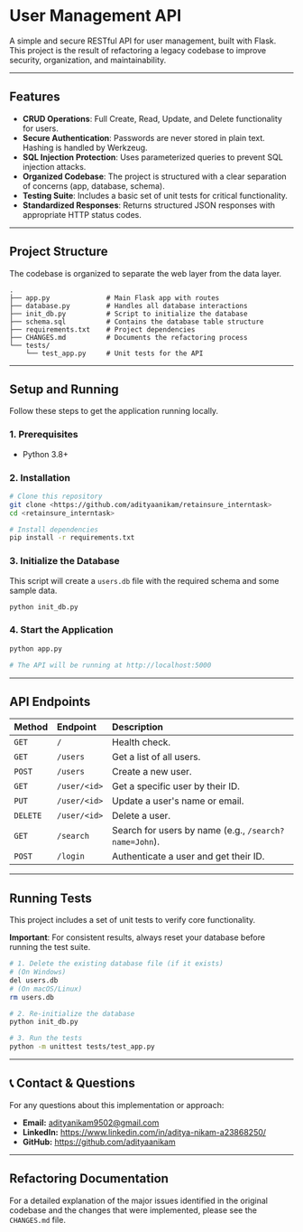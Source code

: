 # User Management API

A simple and secure RESTful API for user management, built with Flask. This project is the result of refactoring a legacy codebase to improve security, organization, and maintainability.

---

## Features

* **CRUD Operations**: Full Create, Read, Update, and Delete functionality for users.
* **Secure Authentication**: Passwords are never stored in plain text. Hashing is handled by Werkzeug.
* **SQL Injection Protection**: Uses parameterized queries to prevent SQL injection attacks.
* **Organized Codebase**: The project is structured with a clear separation of concerns (app, database, schema).
* **Testing Suite**: Includes a basic set of unit tests for critical functionality.
* **Standardized Responses**: Returns structured JSON responses with appropriate HTTP status codes.

---

## Project Structure

The codebase is organized to separate the web layer from the data layer.

```
.
├── app.py              # Main Flask app with routes
├── database.py         # Handles all database interactions
├── init_db.py          # Script to initialize the database
├── schema.sql          # Contains the database table structure
├── requirements.txt    # Project dependencies
├── CHANGES.md          # Documents the refactoring process
└── tests/
    └── test_app.py     # Unit tests for the API
```

---

## Setup and Running

Follow these steps to get the application running locally.

### 1. Prerequisites
- Python 3.8+

### 2. Installation

```bash
# Clone this repository
git clone <https://github.com/adityaanikam/retainsure_interntask>
cd <retainsure_interntask>

# Install dependencies
pip install -r requirements.txt
```

### 3. Initialize the Database

This script will create a `users.db` file with the required schema and some sample data.

```bash
python init_db.py
```

### 4. Start the Application

```bash
python app.py

# The API will be running at http://localhost:5000
```

---

## API Endpoints

| Method | Endpoint              | Description                               |
| :---   | :-------------------- | :---------------------------------------- |
| `GET`  | `/`                   | Health check.                             |
| `GET`  | `/users`              | Get a list of all users.                  |
| `POST` | `/users`              | Create a new user.                        |
| `GET`  | `/user/<id>`          | Get a specific user by their ID.          |
| `PUT`  | `/user/<id>`          | Update a user's name or email.            |
| `DELETE`| `/user/<id>`          | Delete a user.                            |
| `GET`  | `/search`             | Search for users by name (e.g., `/search?name=John`). |
| `POST` | `/login`              | Authenticate a user and get their ID.     |

---

## Running Tests

This project includes a set of unit tests to verify core functionality.

**Important**: For consistent results, always reset your database before running the test suite.

```bash
# 1. Delete the existing database file (if it exists)
# (On Windows)
del users.db
# (On macOS/Linux)
rm users.db

# 2. Re-initialize the database
python init_db.py

# 3. Run the tests
python -m unittest tests/test_app.py
```

---

## 📞 Contact & Questions

For any questions about this implementation or approach:
- **Email:** adityanikam9502@gmail.com
- **LinkedIn:** https://www.linkedin.com/in/aditya-nikam-a23868250/
- **GitHub:** https://github.com/adityaanikam

---
## Refactoring Documentation

For a detailed explanation of the major issues identified in the original codebase and the changes that were implemented, please see the `CHANGES.md` file.